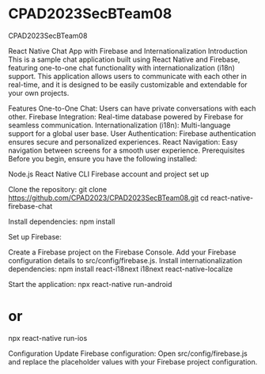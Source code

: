# CPAD2023SecBTeam08
CPAD2023SecBTeam08

React Native Chat App with Firebase and Internationalization
Introduction
This is a sample chat application built using React Native and Firebase, featuring one-to-one chat functionality with internationalization (i18n) support. This application allows users to communicate with each other in real-time, and it is designed to be easily customizable and extendable for your own projects.

Features
One-to-One Chat: Users can have private conversations with each other.
Firebase Integration: Real-time database powered by Firebase for seamless communication.
Internationalization (i18n): Multi-language support for a global user base.
User Authentication: Firebase authentication ensures secure and personalized experiences.
React Navigation: Easy navigation between screens for a smooth user experience.
Prerequisites
Before you begin, ensure you have the following installed:

Node.js
React Native CLI
Firebase account and project set up

Clone the repository:
git clone https://github.com/CPAD2023/CPAD2023SecBTeam08.git
cd react-native-firebase-chat

Install dependencies:
npm install

Set up Firebase:

Create a Firebase project on the Firebase Console.
Add your Firebase configuration details to src/config/firebase.js.
Install internationalization dependencies:
npm install react-i18next i18next react-native-localize

Start the application:
npx react-native run-android
# or
npx react-native run-ios

Configuration
Update Firebase configuration: Open src/config/firebase.js and replace the placeholder values with your Firebase project configuration.

 
 
